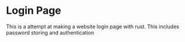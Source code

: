 # Login Page

This is a attempt at making a website login page with rust. This includes password storing and authentication 
